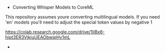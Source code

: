 


* Converting Whisper Models to CoreML

This repository assumes youre converting multilingual models. If you need 'en' models you'll need to adjust the special token values by negative 1

https://colab.research.google.com/drive/1IiBx6-hipt3ER3VjkjuUEAObwipHy1mL

* 